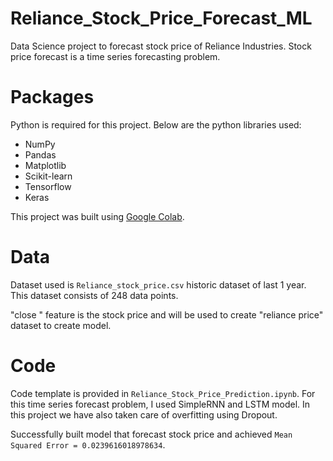 # Reliance_Stock_Price_Forecast_ML
Data Science project to forecast stock price of Reliance Industries. Stock price forecast is a time series forecasting problem.

# Packages 
Python is required for this project. Below are the python libraries used:
* NumPy
* Pandas
* Matplotlib
* Scikit-learn
* Tensorflow
* Keras

This project was built using [Google Colab](https://colab.research.google.com/).

# Data
Dataset used is `Reliance_stock_price.csv` historic dataset of last 1 year. This dataset consists of 248 data points. 

"close " feature is the stock price and will be used to create "reliance price" dataset to create model.

# Code
Code template is provided in `Reliance_Stock_Price_Prediction.ipynb`. For this time series forecast problem, I used SimpleRNN and LSTM model. In this project we have also taken care of overfitting using Dropout. 

Successfully built model that forecast stock price and achieved `Mean Squared Error = 0.0239616018978634`.





